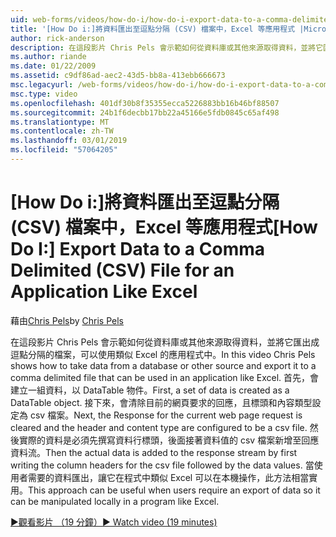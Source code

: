 ```yaml
---
uid: web-forms/videos/how-do-i/how-do-i-export-data-to-a-comma-delimited-csv-file-for-an-application-like-excel
title: '[How Do i:]將資料匯出至逗點分隔 (CSV) 檔案中，Excel 等應用程式 |Microsoft Docs'
author: rick-anderson
description: 在這段影片 Chris Pels 會示範如何從資料庫或其他來源取得資料，並將它匯出成逗點分隔的檔案，可用於應用程式 li...
ms.author: riande
ms.date: 01/22/2009
ms.assetid: c9df86ad-aec2-43d5-bb8a-413ebb666673
msc.legacyurl: /web-forms/videos/how-do-i/how-do-i-export-data-to-a-comma-delimited-csv-file-for-an-application-like-excel
msc.type: video
ms.openlocfilehash: 401df30b8f35355ecca5226883bb16b46bf88507
ms.sourcegitcommit: 24b1f6decbb17bb22a45166e5fdb0845c65af498
ms.translationtype: MT
ms.contentlocale: zh-TW
ms.lasthandoff: 03/01/2019
ms.locfileid: "57064205"
---
```

<a name="how-do-i-export-data-to-a-comma-delimited-csv-file-for-an-application-like-excel"></a><span data-ttu-id="69579-103">[How Do i:]將資料匯出至逗點分隔 (CSV) 檔案中，Excel 等應用程式</span><span class="sxs-lookup"><span data-stu-id="69579-103">[How Do I:] Export Data to a Comma Delimited (CSV) File for an Application Like Excel</span></span>
====================
<span data-ttu-id="69579-104">藉由[Chris Pels](https://twitter.com/chrispels)</span><span class="sxs-lookup"><span data-stu-id="69579-104">by [Chris Pels](https://twitter.com/chrispels)</span></span>

<span data-ttu-id="69579-105">在這段影片 Chris Pels 會示範如何從資料庫或其他來源取得資料，並將它匯出成逗點分隔的檔案，可以使用類似 Excel 的應用程式中。</span><span class="sxs-lookup"><span data-stu-id="69579-105">In this video Chris Pels shows how to take data from a database or other source and export it to a comma delimited file that can be used in an application like Excel.</span></span> <span data-ttu-id="69579-106">首先，會建立一組資料，以 DataTable 物件。</span><span class="sxs-lookup"><span data-stu-id="69579-106">First, a set of data is created as a DataTable object.</span></span> <span data-ttu-id="69579-107">接下來，會清除目前的網頁要求的回應，且標頭和內容類型設定為 csv 檔案。</span><span class="sxs-lookup"><span data-stu-id="69579-107">Next, the Response for the current web page request is cleared and the header and content type are configured to be a csv file.</span></span> <span data-ttu-id="69579-108">然後實際的資料是必須先撰寫資料行標頭，後面接著資料值的 csv 檔案新增至回應資料流。</span><span class="sxs-lookup"><span data-stu-id="69579-108">Then the actual data is added to the response stream by first writing the column headers for the csv file followed by the data values.</span></span> <span data-ttu-id="69579-109">當使用者需要的資料匯出，讓它在程式中類似 Excel 可以在本機操作，此方法相當實用。</span><span class="sxs-lookup"><span data-stu-id="69579-109">This approach can be useful when users require an export of data so it can be manipulated locally in a program like Excel.</span></span>

[<span data-ttu-id="69579-110">&#9654;觀看影片 （19 分鐘）</span><span class="sxs-lookup"><span data-stu-id="69579-110">&#9654; Watch video (19 minutes)</span></span>](https://channel9.msdn.com/Blogs/ASP-NET-Site-Videos/how-do-i-export-data-to-a-comma-delimited-csv-file-for-an-application-like-excel)
